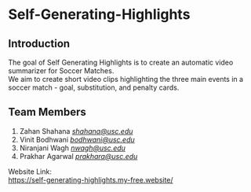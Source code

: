 # Self-Generating-Highlights

## Introduction 
The goal of Self Generating Highlights is to create an automatic video summarizer for Soccer Matches.<br>
We aim to create short video clips highlighting the three main events in a soccer match - goal, substitution, and penalty cards.

## Team Members

1. Zahan Shahana <i>shahana@usc.edu</i>
2. Vinit Bodhwani <i>bodhwani@usc.edu</i>
3. Niranjani Wagh <i>nwagh@usc.edu</i>
4. Prakhar Agarwal <i>prakhara@usc.edu</i>

Website Link: <br>
https://self-generating-highlights.my-free.website/
